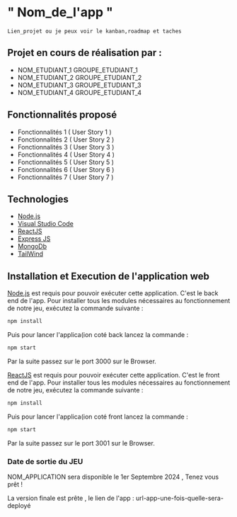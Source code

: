 # " Nom_de_l'app " 


``` Description de votre projet
Lien_projet ou je peux voir le kanban,roadmap et taches

```

## Projet en cours de réalisation par :

- NOM_ETUDIANT_1 GROUPE_ETUDIANT_1
- NOM_ETUDIANT_2 GROUPE_ETUDIANT_2
- NOM_ETUDIANT_3 GROUPE_ETUDIANT_3
- NOM_ETUDIANT_4 GROUPE_ETUDIANT_4


## Fonctionnalités proposé

- Fonctionnalités 1 ( User Story 1 ) 
- Fonctionnalités 2 ( User Story 2 ) 
- Fonctionnalités 3 ( User Story 3 ) 
- Fonctionnalités 4 ( User Story 4 ) 
- Fonctionnalités 5 ( User Story 5 ) 
- Fonctionnalités 6 ( User Story 6 ) 
- Fonctionnalités 7 ( User Story 7 ) 


## Technologies

- [Node.js](https://nodejs.org/)
- [Visual Studio Code](https://code.visualstudio.com/)
- [ReactJS](https://reactjs.org/)
- [Express JS](https://expressjs.com/)
- [MongoDb](https://www.mongodb.com/)
- [TailWind](https://tailwindcss.com/)

## Installation et Execution de l'application web

[Node.js](https://nodejs.org/) est requis pour pouvoir exécuter cette application. C'est le back end de l'app. Pour installer tous les modules nécessaires au fonctionnement de notre jeu, exécutez la commande suivante :

```sh
npm install

```

Puis pour lancer l'applica(ion coté back lancez la commande : 

```sh
npm start

```

Par la suite passez sur le port 3000 sur le Browser.

[ReactJS](https://reactjs.org/) est requis pour pouvoir exécuter cette application. C'est le front end de l'app. Pour installer tous les modules nécessaires au fonctionnement de notre jeu, exécutez la commande suivante :

```sh
npm install

```

Puis pour lancer l'applica(ion coté front lancez la commande : 

```sh
npm start

```

Par la suite passez sur le port 3001 sur le Browser.



### Date de sortie du JEU

NOM_APPLICATION sera disponible le 1er Septembre 2024 , Tenez vous prêt !

La version finale est prête , le lien de l'app : url-app-une-fois-quelle-sera-deployé

